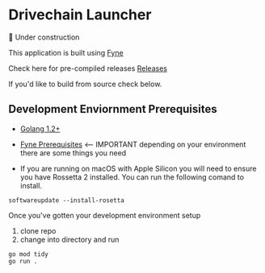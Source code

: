 # Drivechain Launcher

🚧 Under construction

This application is built using [Fyne](https://github.com/fyne-io/fyne)

Check here for pre-compiled releases [Releases](https://github.com/ismyhc/dc-launcher/releases)

If you'd like to build from source check below.

## Development Enviornment Prerequisites

- [Golang 1.2+](https://www.rust-lang.org/learn/get-started)
- [Fyne Prerequisites](https://developer.fyne.io/started/) <-- IMPORTANT depending on your environment there are some things you need

- If you are running on macOS with Apple Silicon you will need to ensure you have Rossetta 2 installed. You can run the following comand to install.

```
softwareupdate --install-rosetta
```

Once you've gotten your development environment setup

1. clone repo
2. change into directory and run

```
go mod tidy
go run .
```
